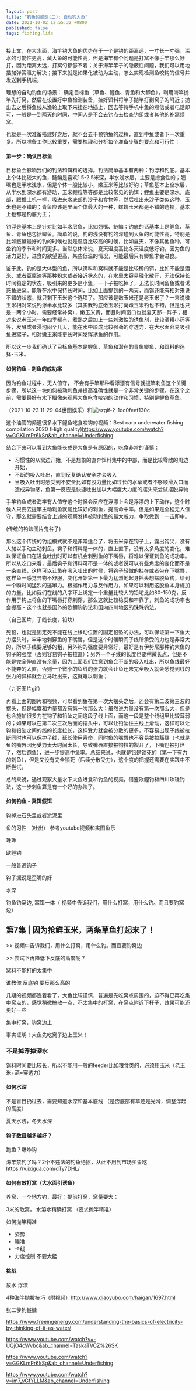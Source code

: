 ```yaml
---
layout: post
title: "钓鱼的感想(二): 自动钓大鱼"
date: 2021-10-02 12:55:32 +0800
published: false
tags: fishing,life
---
```




接上文，在大水面，海竿钓大鱼的优势在于一个是钓的距离远，一寸长一寸强，深水的可能性更高，藏大鱼的可能性高，但是海竿有个问题是打窝不像手竿那么好打，因为距离太远，打窝勺都够不着；关于海竿竿子的隐蔽性问题，我们可以用地插加弹簧泄力解决；接下来就是如果化被动为主动，怎么实现检测鱼咬钩的信号并发送到手机端。

理想的自动钓鱼的场景： 确定目标鱼（草鱼、鲤鱼、青鱼和大鲫鱼），利用海竿抛竿先打窝，然后在设置好中鱼检测装备，挂好饵料将竿子抛竿打到窝子的附近；抛出去之后将鱼线从渔轮上取下来挂在地插上，回去等待手机中鱼的短信或者电话即可，一般是一到两天的时间，中间人是不会去钓点去检查钓组或者其他的补窝续窝。

也就是一次准备搭建好之后，就不会去干预钓鱼的过程，直到中鱼或者下一次重复。所以准备工作比较重要，需要梳理和分析每个准备步骤的要点和可行性：



#### 第一步：确认目标鱼

目标鱼会影响我们的钓法和饵料的选择。钓法简单基本有两种：钓浮和钓底。基本上个体比较大的鱼，鲢鳙是喜欢1.5-2.5米深，半水浅水层，主要是虑食性的；翘嘴也是半水浅水，但是个体一般比较小，嫩玉米等比较好钓；草鱼基本上全水层，从半水到深水都有游动，玉米颗粒等等都是比较常见的钓饵；鲤鱼主要是深水，底部，跟推土机一样，吸进来水底部的沙子和食物等，然后吐出来沙子类似这种，玉米也是不错的；青鱼应该是里面个体最大的一种，螺蛳玉米都是不错的选择，基本上也都是钓底为主；

钓浮是基本上是针对比如半水层鱼，比如翘嘴、鲢鳙；钓底的话基本上是鲤鱼、草鱼、青鱼也包括鲫鱼。简单的说，钓的浅没有钓的深碰到大鱼的可能性高，特别是比如鲢鳙最好的钓的时候也就是温度比较高的时候，比如夏天，不像其他鱼种，可坐钓的季节和时间更多。当然总体来说，夏天温度高比冬天温度低好钓，因为鱼的活力更好，进食的欲望更高，某些低温的情况，可能最后只有鲫鱼才会进食。

鉴于此，钓的是大体型的鱼，所以饵料和窝料就不能是比较稀的饵，比如不能是酒米、或者豆腐渣等那种粉末或者接近状态的，在水里太容易融化散开，无法保持长时间稳定的状态，吸引来的更多是小鱼，一下子被吃掉了，无法长时间留鱼或者诱惑鱼进窝。能够在水中保持长时间，比如上面提到的一两天，而饵还能有相对来说不错的状态，就只剩下玉米这个选项了。那应该是嫩玉米还是老玉米了？一来说嫩玉米相对来说钓浮半水比较多（其实我钓底嫩玉米打窝嫩玉米钓也不错，但是也只是一两个小时，需要经常补窝），嫩玉米贵，而且时间窗口也就夏天那一阵子；相对来说老玉米一年四季都有，煮熟之后加上一些刺激性的诱鱼剂，比较酒糟小药等等，发酵或者浸泡闷个几天，能在水中形成比较强劲的穿透力，在大水面容易吸引鱼进窝子，相对嫩玉米能更长时间发挥诱鱼的作用。

所以这一步我们确认了目标鱼基本是鲤鱼、草鱼和潜在的青鱼鲫鱼，和饵料的选择-玉米。



#### 如何钓鱼 - 刺鱼的成功率



因为钓鱼过程中，无人值守， 不会有手竿那种看浮漂有信号就提竿刺鱼这个关键步骤，所以这一块如何被动刺鱼并提高准确性就是一个非常关键的步骤。在这个之前，需要最好有水下摄像来观察大鱼吃食咬钩的动作和习惯，特别是鲤鱼草鱼。



（2021-10-23 11-29-04世图娱乐）和![ezgif-2-1dc0feef130c](/Users/tuo/Desktop/ezgif-2-1dc0feef130c.webp)

这个油管的频道很多水下鲤鱼吃食咬钩的视频：Best carp underwater fishing compilation 2020 (High quality)https://www.youtube.com/watch?v=GGKLmPr6kSg&ab_channel=Underfishing

结合下来可以看到大鱼能长成是大鱼是有原因的，吃食非常的谨慎：

* 习惯性的从窝边开始，不是想象的直奔饵料集中的中部，而是比较零散的周边开始，
* 不断的吸入吐出，直到反复确认安全才会吸入
* 当吸入吐出时感受到不安全比如有股力量比如过长的水草或者不够顺滑入口而造成异物感，鱼第一反应是快速吐出加以大幅度大力度的摆头来尝试摆脱异物



手竿钓鱼或者海竿有人值守这个时候会反应在浮漂上会是浮漂的上下动作，这个时候人只要去提竿主动刺鱼就能比较好的刺鱼，提高命中率。但是如果是全程无人值守，那么就需要结合上述的观察发挥被动刺鱼的最大威力，争取做到：一击即中。

(传统的钓法图片鬼谷子)

那么这个传统的钓组模式就不是非常适合了，将玉米穿在钩子上，露出钩尖，没有人加以手动主动刺鱼，钩子和饵料是一体的，直上直下，没有太多角度的变化，难以保证鱼口在进食吐出时可以有机会刺到鱼的下嘴唇，将难以保证刺鱼的成功率。 所以从吃口来看，最后钩子和饵料可不是一体的或者说可以有些角度的变化而不是一条直线，这样可以让鱼在吸入吐出的时候，将钩子轻微的挂在或者带在下嘴唇，这样鱼一感觉异物不舒服，变化开始第一下最为猛烈地起身摇头想摆脱鱼钩，给到一个瞬时间猛烈的逃窜力。根据作用力与反作用力，如果可以利用这股鱼本身施加的力量，比如我们在线的八字环上绑定一个重量比较大的铅坨比如80-150克，反作用于钩上将鱼的下嘴唇打穿刺穿，那么这就比较稳妥和牢靠了，刺鱼的成功率也会提高 - 这个也就是国外的欧鲤钓钓法和国内四川地区的珠珠钓法。

（自己图片，子线长度，铅块）

死铅，也就是固定死不能在线上移动位置的固定铅坠的办法，可以保证第一下鱼大力摆头时，牢牢地刺穿鱼的下嘴唇，但是这个时候瞬间子线所承受的力也是非常大的，所以子线要足够的粗，另外钩的强度要非常好，最好是有伊势尼那种钓大鱼的钩子的强度（否则容易钩子被拉直）；另外一个子线的长度也要稍微长点，但是不能是完全伸直没有余量，因为上面我们注意到鱼会不断的吸入吐出，所以鱼线最好不能奔的太直，否则一个微小的鱼线的张力就会让鱼还未完全吸入就会感觉到线的张力的异样就会立马吐出来，这就难以刺鱼；

（九哥图片gif）

再看上面的图片和视频，可以看到鱼在第一次大摆头之后，还会有第二波第三波的摆头，但是幅度和力量都没有第一次那么大；虽然说力量没有第一次那么大，但是也会施加很多力在钩子和铅坠之间这段子线上面，而这一段是整个线组里比较薄弱的；如果可以在第二次三次后面的摆头中，可以让铅坠往主线上滑动，这样可以让钩和铅坠之间的线的长度拉长，这样受力就会被分散的更多，不容易出现子线被拉断同时也可以保护子线，延长使用寿命，同时鱼的嘴唇也不容易被拉豁豁（也就是鱼的嘴唇因为受力太大时间太长，导致嘴唇直接被钩拉的裂开了，下嘴巴被打烂了，然后跑鱼），进一步提高中鱼率。总结来说，也就是铅是锁死的（第一下有力的刺鱼），但是又没有完全锁死（后续分散受力），这个度的把握还需要在实践中不断尝试。

总的来说，通过观察大量水下大鱼进食和钓鱼的视频，借鉴欧鲤钓和四川珠珠钓法，这一步刺鱼算是有一个好的办法了。

#### 如何钓鱼 - 真饵假饵











钩掉进石头里或者淤泥里

鱼的习性 （吐出） 参考youtube视频和实图鱼乐

珠珠 

欧鲤钓

一般普通钩子



钩子据说是歪嘴的好



水深



钓鱼钓窝边, 窝饵一体（ 视频中告诉我们，用什么打窝，用什么钓。而且要钓窝边）

## 第7集 | 因为抢鲜玉米，两条草鱼打起来了！

\>> 视频中告诉我们，用什么打窝，用什么钓。而且要钓窝边

\>> 尝试下再降低下反底的高度呢？

窝料不能打的太集中 

谁教你 反底钓 要反那么高的



几期的视频都连着看了，大鱼比较谨慎，普遍是先吃窝点周围的，迫不得已再吃集中窝点的，感觉稍微搞散一点，不太集中的打窝，在窝点附近下杆子，效果可能还更好一些

集中打窝，钓窝边上

事实证明！大鱼先吃窝子边上玉米！





### 不是掉浮掉深水



饵料时间要比较长，所以不能用一般的feeder比如粮食类的，必须用玉米（老玉米+酒=穿透力）



#### 如何水深

不是盲目扔过去，需要知道水深和基本底线 （是否底部有草还是光滑，调整浮起的高度）

夏天水浅，冬天水深





#### 钩子数目越多越好？

跑鱼？爆炸钩

海竿禁钓了吗？2个不违法的钓鱼绝招，从此不用到市场买鱼吃https://v.ixigua.com/dTy7DHL/



#### 如何有效打窝（大水面引诱鱼）

养窝，一个地方钓，最好；提前打窝，窝量要大；



3米的散窝， 水溶水精确打窝 （要求抛竿精准）



如何抛竿精准

* 姿势 
* 瞄准
* 卡线
* 力度控制 不要太猛 





#### 挑战

放水 浮漂





4种海竿抛投技巧（附视频）http://www.diaoyubo.com/haigan/1697.html



张二爹钓鲢鳙

https://www.freeingenergy.com/understanding-the-basics-of-electricity-by-thinking-of-it-as-water/

https://www.youtube.com/watch?v=-UQjO4cWvbc&ab_channel=TaskaTVCZ%26SK

https://www.youtube.com/watch?v=GGKLmPr6kSg&ab_channel=Underfishing

https://www.youtube.com/watch?v=im7_vGfYLLM&ab_channel=Underfishing

